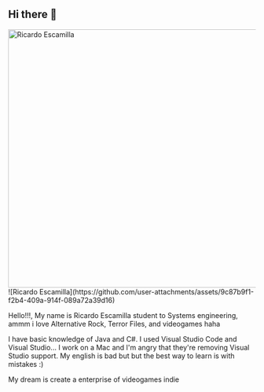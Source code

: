 ## Hi there 👋
<img width="525" alt="Ricardo Escamilla" src="https://github.com/user-attachments/assets/107e8eb0-32ea-47d4-91b0-ebf0c5dfe6ae">
![Ricardo Escamilla](https://github.com/user-attachments/assets/9c87b9f1-f2b4-409a-914f-089a72a39d16)

Hello!!!, My name is Ricardo Escamilla student to Systems engineering, ammm i love Alternative Rock, Terror Files, and videogames haha

I have basic knowledge of Java and C#. I used Visual Studio Code and Visual Studio... I work on a Mac and I'm angry that they're removing Visual Studio support. My english is bad but but the best way to learn is with mistakes :)

My dream is create a enterprise of videogames indie
